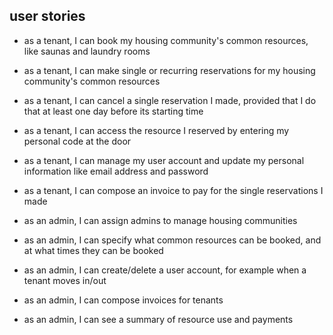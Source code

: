 ## user stories

- as a tenant, I can book my housing community's common resources, like saunas and laundry rooms
- as a tenant, I can make single or recurring reservations for my housing community's common resources
- as a tenant, I can cancel a single reservation I made, provided that I do that at least one day before its starting time
- as a tenant, I can access the resource I reserved by entering my personal code at the door
- as a tenant, I can manage my user account and update my personal information like email address and password
- as a tenant, I can compose an invoice to pay for the single reservations I made

- as an admin, I can assign admins to manage housing communities
- as an admin, I can specify what common resources can be booked, and at what times they can be booked
- as an admin, I can create/delete a user account, for example when a tenant moves in/out
- as an admin, I can compose invoices for tenants
- as an admin, I can see a summary of resource use and payments
